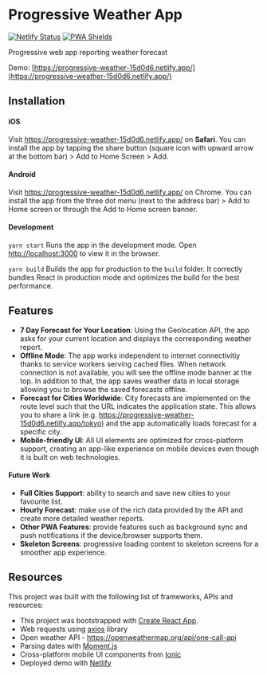 # Progressive Weather App
[![Netlify Status](https://api.netlify.com/api/v1/badges/4ca056c9-b3f6-48a4-b28e-ac891850e4ed/deploy-status)](https://app.netlify.com/sites/progressive-weather-15d0d6/deploys)
[![PWA Shields](https://www.pwa-shields.com/1.0.0/series/classic/white/gray.svg)](https://googlechrome.github.io/lighthouse/viewer/?psiurl=https%3A%2F%2Fprogressive-weather-15d0d6.netlify.app%2F&strategy=mobile&category=performance&category=accessibility&category=best-practices&category=seo&category=pwa&utm_source=lh-chrome-ext#pwa)

Progressive web app reporting weather forecast

Demo: [https://progressive-weather-15d0d6.netlify.app/](https://progressive-weather-15d0d6.netlify.app/)

## Installation

#### iOS
Visit https://progressive-weather-15d0d6.netlify.app/ on **Safari**. 
You can install the app by tapping the share button (square icon with upward arrow at the bottom bar) > Add to Home Screen > Add.

#### Android
Visit https://progressive-weather-15d0d6.netlify.app/ on Chrome.
You can install the app from the three dot menu (next to the address bar) > Add to Home screen or through the Add to Home screen banner.

#### Development
`yarn start`
Runs the app in the development mode.
Open [http://localhost:3000](http://localhost:3000) to view it in the browser.

`yarn build`
Builds the app for production to the `build` folder.
It correctly bundles React in production mode and optimizes the build for the best performance.

## Features
- **7 Day Forecast for Your Location**: Using the Geolocation API, the app asks for your current location and displays the corresponding weather report.
- **Offline Mode**: The app works independent to internet connectivitiy thanks to service workers serving cached files. When network connection is not available, you will see the offline mode banner at the top. In addition to that, the app saves weather data in local storage allowing you to browse the saved forecasts offline.
- **Forecast for Cities Worldwide**: City forecasts are implemented on the route level such that the URL indicates the application state. This allows you to share a link (e.g. https://progressive-weather-15d0d6.netlify.app/tokyo) and the app automatically loads forecast for a specific city.
- **Mobile-friendly UI**: All UI elements are optimized for cross-platform support, creating an app-like experience on mobile devices even though it is built on web technologies.

#### Future Work
- **Full Cities Support**: ability to search and save new cities to your favourite list.
- **Hourly Forecast**: make use of the rich data provided by the API and create more detailed weather reports.
- **Other PWA Features**: provide features such as background sync and push notifications if the device/browser supports them.
- **Skeleton Screens**: progressive loading content to skeleton screens for a smoother app experience.


## Resources
This project was built with the following list of frameworks, APIs and resources:
- This project was bootstrapped with [Create React App](https://github.com/facebook/create-react-app).
- Web requests using [axios](https://www.npmjs.com/package/axios) library
- Open weather API - https://openweathermap.org/api/one-call-api
- Parsing dates with [Moment.js](https://momentjs.com/)
- Cross-platform mobile UI components from [Ionic](https://github.com/ionic-team/ionic)
- Deployed demo with [Netlify](https://www.netlify.com/)

